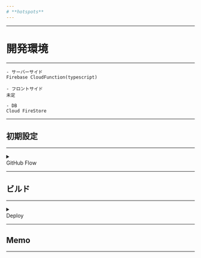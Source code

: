 ```yaml
---
# **hotspots**
---
```


---

# **開発環境**

---

```
- サーバーサイド
Firebase CloudFunction(typescript)

- フロントサイド
未定

- DB
Cloud FireStore

```

---

## **初期設定**

---

<details>
<summary><div>GitHub Flow</div></summary>

</details>

---

## **ビルド**

---

<details>
<summary><div>Deploy</div></summary>

- コンテナ作成
  `$ docker-compose run --rm firebase bin/sh`

- firebase ログイン localhost 完結用
  `$ firebase login --no-localhost`

- firebase deploy
  `$ firebase deploy --only functions`

> firebase 初期設定ファイル作成
> `$ firebase init`

</details>

---

## **Memo**

---
